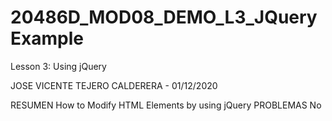 # 20486D_MOD08_DEMO_L3_JQueryExample
Lesson 3: Using jQuery

JOSE VICENTE TEJERO CALDERERA - 01/12/2020

RESUMEN
How to Modify HTML Elements by using jQuery
PROBLEMAS
No
